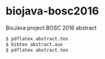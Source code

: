 # biojava-bosc2016
BioJava project BOSC 2016 abstract

```bash
$ pdflatex abstract.tex
$ bibtex abstract.aux
$ pdflatex abstract.tex
```